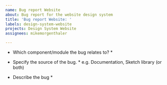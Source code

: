 ```yaml
---
name: Bug report Website
about: Bug report for the website design system
title: 'Bug report Website: '
labels: design-system-website
projects: Design System Website
assignees: mikemorgenthaler

---
```


* Which component/module the bug relates to? *

* Specify the source of the bug. *
e.g. Documentation, Sketch library (or both)

* Describe the bug *
